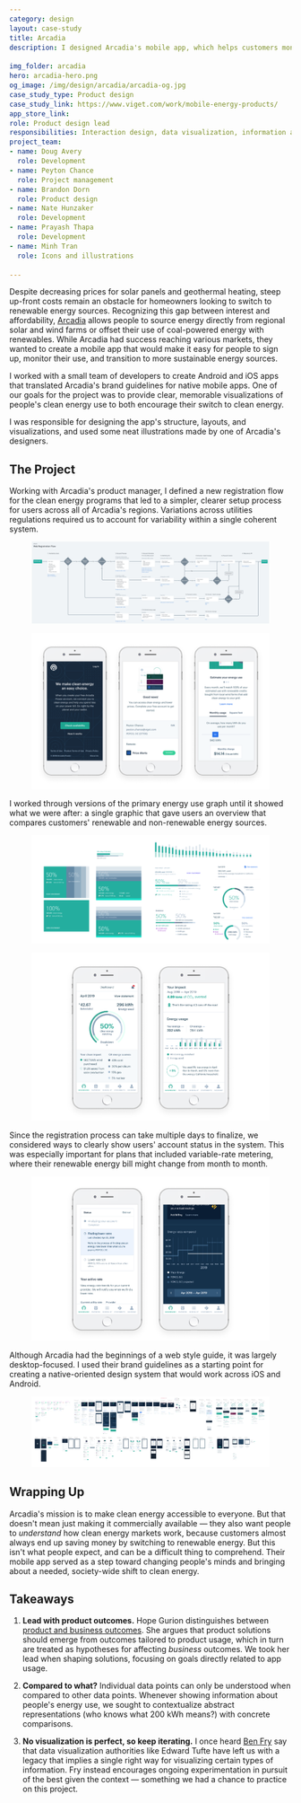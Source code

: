 ```yaml
---
category: design
layout: case-study
title: Arcadia
description: I designed Arcadia's mobile app, which helps customers monitor their energy consumption and encourages clean energy use

img_folder: arcadia
hero: arcadia-hero.png
og_image: /img/design/arcadia/arcadia-og.jpg
case_study_type: Product design
case_study_link: https://www.viget.com/work/mobile-energy-products/
app_store_link:
role: Product design lead
responsibilities: Interaction design, data visualization, information architecture, onboarding flow
project_team:
- name: Doug Avery
  role: Development
- name: Peyton Chance
  role: Project management
- name: Brandon Dorn
  role: Product design
- name: Nate Hunzaker
  role: Development
- name: Prayash Thapa
  role: Development
- name: Minh Tran
  role: Icons and illustrations

---
```


Despite decreasing prices for solar panels and geothermal heating, steep up-front costs remain an obstacle for homeowners looking to switch to renewable energy sources. Recognizing this gap between interest and affordability, <a href="https://www.arcadia.com/">Arcadia</a> allows people to source energy directly from regional solar and wind farms or offset their use of coal-powered energy with renewables. While Arcadia had success reaching various markets, they wanted to create a mobile app that would make it easy for people to sign up, monitor their use, and transition to more sustainable energy sources. 

I worked with a small team of developers to create Android and iOS apps that translated Arcadia's brand guidelines for native mobile apps. One of our goals for the project was to provide clear, memorable visualizations of people's clean energy use to both encourage their switch to clean energy.

I was responsible for designing the app's structure, layouts, and visualizations, and used some neat illustrations made by one of Arcadia's designers.

<h2>The Project</h2>
<p>Working with Arcadia's product manager, I defined a new registration flow for the clean energy programs that led to a simpler, clearer setup process for users across all of Arcadia's regions. Variations across utilities regulations required us to account for variability within a single coherent system.</p>

<figure class="full-width">
	<img src="/img/design/arcadia/arcadia-registration-flow.png" alt="">
</figure>

<figure class="no-mt">
	<img src="/img/design/arcadia/arcadia-registration-ui.png" alt="A few screens from the onboarding flow.">
	<figcaption></figcaption>
</figure>

<p>I worked through versions of the primary energy use graph until it showed what we were after: a single graphic that gave users an overview that compares customers' renewable and non-renewable energy sources.</p>

<figure>
	<img src="/img/design/arcadia/arcadia-data-explorations.png" alt="Some of the rough explorations that led to the final design.">
	<figcaption></figcaption>
</figure>

<figure class="no-mt">
	<img src="/img/design/arcadia/arcadia-dashboard.png" alt="Customers' energy use dashboard">
	<figcaption></figcaption>
</figure>

<p>Since the registration process can take multiple days to finalize, we considered ways to clearly show users' account status in the system. This was especially important for plans that included variable-rate metering, where their renewable energy bill might change from month to month.</p>

<figure>
	<img src="/img/design/arcadia/arcadia-price-alerts.png" alt="">
	<figcaption></figcaption>
</figure>

<p>Although Arcadia had the beginnings of a web style guide, it was largely desktop-focused. I used their brand guidelines as a starting point for creating a native-oriented design system that would work across iOS and Android. </p>

<figure class="full-width">
	<img src="/img/design/arcadia/arcadia-screens.png" alt="">
	<figcaption></figcaption>
</figure>

<h2>Wrapping Up</h2>
<p>Arcadia's mission is to make clean energy accessible to everyone. But that doesn't mean just making it commercially available — they also want people to <i>understand</i> how clean energy markets work, because customers almost always end up saving money by switching to renewable energy. But this isn't what people expect, and can be a difficult thing to comprehend. Their mobile app served as a step toward changing people's minds and bringing about a needed, society-wide shift to clean energy.</p>

<div class="what-i-learned">
	<h2>Takeaways</h2>
	<ol class="learned-things">
		<li><p><b>Lead with product outcomes.</b> Hope Gurion distinguishes between <a href="https://www.producttalk.org/2020/05/product-outcomes/">product and business outcomes</a>. She argues that product solutions should emerge from outcomes tailored to product usage, which in turn are treated as hypotheses for affecting <i>business</i> outcomes. We took her lead when shaping solutions, focusing on goals directly related to app usage.</p></li>
		<li><p><b>Compared to what?</b> Individual data points can only be understood when compared to other data points. Whenever showing information about people's energy use, we sought to contextualize abstract representations (who knows what 200 kWh means?) with concrete comparisons.</p></li>
		<li><p><b>No visualization is perfect, so keep iterating.</b> I once heard <a href="https://vimeo.com/175846596">Ben Fry</a> say that data visualization authorities like Edward Tufte have left us with a legacy that implies a single right way for visualizing certain types of information. Fry instead encourages ongoing experimentation in pursuit of the best given the context — something we had a chance to practice on this project.</p></li>
	</ol>
</div>



